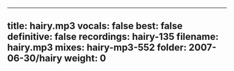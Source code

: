 
---
title: hairy.mp3
vocals: false
best: false
definitive: false
recordings: hairy-135
filename: hairy.mp3
mixes: hairy-mp3-552
folder: 2007-06-30/hairy
weight: 0
---
